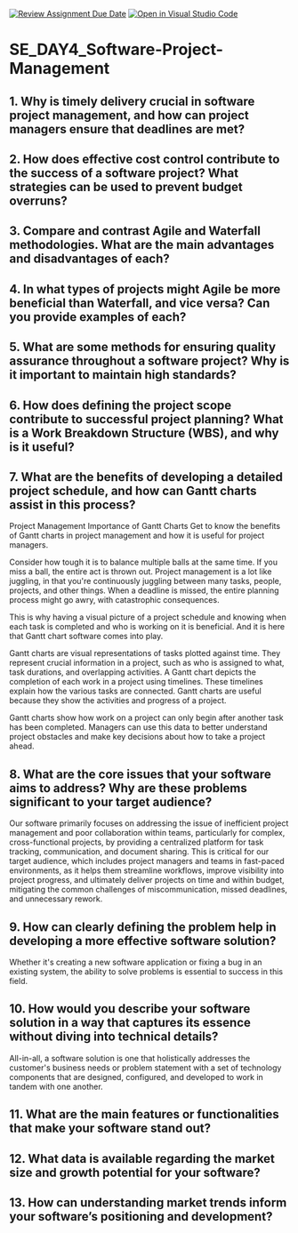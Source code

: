 [![Review Assignment Due Date](https://classroom.github.com/assets/deadline-readme-button-22041afd0340ce965d47ae6ef1cefeee28c7c493a6346c4f15d667ab976d596c.svg)](https://classroom.github.com/a/9pw6JKcu)
[![Open in Visual Studio Code](https://classroom.github.com/assets/open-in-vscode-2e0aaae1b6195c2367325f4f02e2d04e9abb55f0b24a779b69b11b9e10269abc.svg)](https://classroom.github.com/online_ide?assignment_repo_id=16169169&assignment_repo_type=AssignmentRepo)
# SE_DAY4_Software-Project-Management
## 1. Why is timely delivery crucial in software project management, and how can project managers ensure that deadlines are met?
## 2. How does effective cost control contribute to the success of a software project? What strategies can be used to prevent budget overruns?
## 3. Compare and contrast Agile and Waterfall methodologies. What are the main advantages and disadvantages of each?
## 4. In what types of projects might Agile be more beneficial than Waterfall, and vice versa? Can you provide examples of each?
## 5. What are some methods for ensuring quality assurance throughout a software project? Why is it important to maintain high standards?
## 6. How does defining the project scope contribute to successful project planning? What is a Work Breakdown Structure (WBS), and why is it useful?
## 7. What are the benefits of developing a detailed project schedule, and how can Gantt charts assist in this process?

Project Management
Importance of Gantt Charts
Get to know the benefits of Gantt charts in project management and how it is useful for project managers.

Consider how tough it is to balance multiple balls at the same time. If you miss a ball, the entire act is thrown out. Project management is a lot like juggling, in that you're continuously juggling between many tasks, people, projects, and other things. When a deadline is missed, the entire planning process might go awry, with catastrophic consequences.

This is why having a visual picture of a project schedule and knowing when each task is completed and who is working on it is beneficial. And it is here that Gantt chart software comes into play.

Gantt charts are visual representations of tasks plotted against time. They represent crucial information in a project, such as who is assigned to what, task durations, and overlapping activities. A Gantt chart depicts the completion of each work in a project using timelines. These timelines explain how the various tasks are connected. Gantt charts are useful because they show the activities and progress of a project.

Gantt charts show how work on a project can only begin after another task has been completed. Managers can use this data to better understand project obstacles and make key decisions about how to take a project ahead.
## 8. What are the core issues that your software aims to address? Why are these problems significant to your target audience?

Our software primarily focuses on addressing the issue of inefficient project management and poor collaboration within teams, particularly for complex, cross-functional projects, by providing a centralized platform for task tracking, communication, and document sharing. This is critical for our target audience, which includes project managers and teams in fast-paced environments, as it helps them streamline workflows, improve visibility into project progress, and ultimately deliver projects on time and within budget, mitigating the common challenges of miscommunication, missed deadlines, and unnecessary rework. 

## 9. How can clearly defining the problem help in developing a more effective software solution?

Whether it's creating a new software application or fixing a bug in an existing system, the ability to solve problems is essential to success in this field.

## 10. How would you describe your software solution in a way that captures its essence without diving into technical details?

All-in-all, a software solution is one that holistically addresses the customer's business needs or problem statement with a set of technology components that are designed, configured, and developed to work in tandem with one another.

## 11. What are the main features or functionalities that make your software stand out?
## 12. What data is available regarding the market size and growth potential for your software?
## 13. How can understanding market trends inform your software’s positioning and development?
